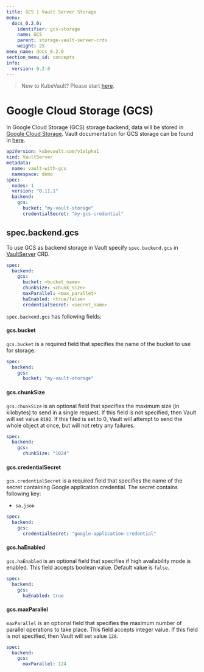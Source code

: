 ```yaml
---
title: GCS | Vault Server Storage
menu:
  docs_0.2.0:
    identifier: gcs-storage
    name: GCS
    parent: storage-vault-server-crds
    weight: 25
menu_name: docs_0.2.0
section_menu_id: concepts
info:
  version: 0.2.0
---
```


> New to KubeVault? Please start [here](/docs/0.2.0/concepts/README).

# Google Cloud Storage (GCS)

In Google Cloud Storage (GCS) storage backend, data will be stored in [Google Cloud Storage](https://cloud.google.com/storage/docs/). Vault documentation for GCS storage can be found in [here](https://www.vaultproject.io/docs/configuration/storage/google-cloud-storage.html).


```yaml
apiVersion: kubevault.com/v1alpha1
kind: VaultServer
metadata:
  name: vault-with-gcs
  namespace: demo
spec:
  nodes: 1
  version: "0.11.1"
  backend:
    gcs:
      bucket: "my-vault-storage"
      credentialSecret: "my-gcs-credential"
```

## spec.backend.gcs

To use GCS as backend storage in Vault specify `spec.backend.gcs` in [VaultServer](/docs/0.2.0/concepts/vault-server-crds/vaultserver) CRD.

```yaml
spec:
  backend:
    gcs:
      bucket: <bucket_name>
      chunkSize: <chunk_size>
      maxParallel: <max_parallet>
      haEnabled: <true/false>
      credentialSecret: <secret_name>
```

`spec.backend.gcs` has following fields:

#### gcs.bucket

`gcs.bucket` is a required field that specifies the name of the bucket to use for storage.

```yaml
spec:
  backend:
    gcs:
      bucket: "my-vault-storage"
```

#### gcs.chunkSize

`gcs.chunkSize` is an optional field that specifies the maximum size (in kilobytes) to send in a single request. If this field is not specified, then Vault will set value `8192`. If this filed is set to 0, Vault will attempt to send the whole object at once, but will not retry any failures.

```yaml
spec:
  backend:
    gcs:
      chunkSize: "1024"
```

#### gcs.credentialSecret

`gcs.credentialSecret` is a required field that specifies the name of the secret containing Google application credential. The secret contains following key:
  - `sa.json`

```yaml
spec:
  backend:
    gcs:
      credentialSecret: "google-application-credential"
```

#### gcs.haEnabled

`gcs.haEnabled` is an optional field that specifies if high availability mode is enabled. This field accepts boolean value. Default value is `false`.

```yaml
spec:
  backend:
    gcs:
      haEnabled: true
```

#### gcs.maxParallel

`maxParallel` is an optional field that specifies the maximum number of parallel operations to take place. This field accepts integer value. If this field is not specified, then Vault will set value `128`.

```yaml
spec:
  backend:
    gcs:
      maxParallel: 124
```
